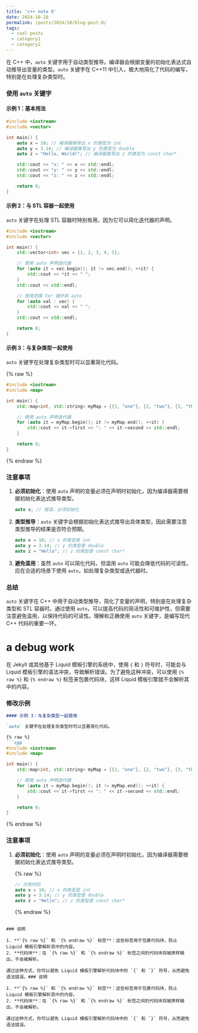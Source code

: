 ```yaml
---
title: 'c++ note 8'
date: 2024-10-28
permalink: /posts/2024/10/blog-post-8/
tags:
  - cool posts
  - category1
  - category2
---
```


在 C++ 中，`auto` 关键字用于自动类型推导。编译器会根据变量的初始化表达式自动推导出变量的类型。`auto` 关键字在 C++11 中引入，极大地简化了代码的编写，特别是在处理复杂类型时。

### 使用 `auto` 关键字

#### 示例 1：基本用法

```cpp
#include <iostream>
#include <vector>

int main() {
    auto x = 10; // 编译器推导出 x 的类型为 int
    auto y = 3.14; // 编译器推导出 y 的类型为 double
    auto z = "Hello, World!"; // 编译器推导出 z 的类型为 const char*

    std::cout << "x: " << x << std::endl;
    std::cout << "y: " << y << std::endl;
    std::cout << "z: " << z << std::endl;

    return 0;
}
```

#### 示例 2：与 STL 容器一起使用

`auto` 关键字在处理 STL 容器时特别有用，因为它可以简化迭代器的声明。

```cpp
#include <iostream>
#include <vector>

int main() {
    std::vector<int> vec = {1, 2, 3, 4, 5};

    // 使用 auto 声明迭代器
    for (auto it = vec.begin(); it != vec.end(); ++it) {
        std::cout << *it << " ";
    }
    std::cout << std::endl;

    // 使用范围 for 循环和 auto
    for (auto val : vec) {
        std::cout << val << " ";
    }
    std::cout << std::endl;

    return 0;
}
```

#### 示例 3：与复杂类型一起使用

`auto` 关键字在处理复杂类型时可以显著简化代码。

{% raw %}

```cpp
#include <iostream>
#include <map>

int main() {
    std::map<int, std::string> myMap = {{1, "one"}, {2, "two"}, {3, "three"}};

    // 使用 auto 声明迭代器
    for (auto it = myMap.begin(); it != myMap.end(); ++it) {
        std::cout << it->first << ": " << it->second << std::endl;
    }

    return 0;
}
```
    
{% endraw %}

### 注意事项

1. **必须初始化**：使用 `auto` 声明的变量必须在声明时初始化，因为编译器需要根据初始化表达式推导类型。
   
   ```cpp
   auto x; // 错误，必须初始化
   ```

2. **类型推导**：`auto` 关键字会根据初始化表达式推导出具体类型，因此需要注意类型推导的结果是否符合预期。

   ```cpp
   auto x = 10; // x 的类型是 int
   auto y = 3.14; // y 的类型是 double
   auto z = "Hello"; // z 的类型是 const char*
   ```

3. **避免滥用**：虽然 `auto` 可以简化代码，但滥用 `auto` 可能会降低代码的可读性。应在合适的场景下使用 `auto`，如处理复杂类型或迭代器时。

### 总结

`auto` 关键字在 C++ 中用于自动类型推导，简化了变量的声明，特别是在处理复杂类型和 STL 容器时。通过使用 `auto`，可以提高代码的简洁性和可维护性，但需要注意避免滥用，以保持代码的可读性。理解和正确使用 `auto` 关键字，是编写现代 C++ 代码的重要一环。

# a debug work

在 Jekyll 或其他基于 Liquid 模板引擎的系统中，使用 `{` 和 `}` 符号时，可能会与 Liquid 模板引擎的语法冲突，导致解析错误。为了避免这种冲突，可以使用 `{% raw %}` 和 `{% endraw %}` 标签来包裹代码块，这样 Liquid 模板引擎就不会解析其中的内容。

### 修改示例

```markdown
#### 示例 3：与复杂类型一起使用

`auto` 关键字在处理复杂类型时可以显著简化代码。

{% raw %}
```cpp
#include <iostream>
#include <map>

int main() {
    std::map<int, std::string> myMap = {{1, "one"}, {2, "two"}, {3, "three"}};

    // 使用 auto 声明迭代器
    for (auto it = myMap.begin(); it != myMap.end(); ++it) {
        std::cout << it->first << ": " << it->second << std::endl;
    }

    return 0;
}
```
{% endraw %}

### 注意事项

1. **必须初始化**：使用 `auto` 声明的变量必须在声明时初始化，因为编译器需要根据初始化表达式推导类型。
   
   {% raw %}
   ```cpp
   // 示例代码
   auto x = 10; // x 的类型是 int
   auto y = 3.14; // y 的类型是 double
   auto z = "Hello"; // z 的类型是 const char*
   ```
   {% endraw %}
```

### 说明

1. **`{% raw %}` 和 `{% endraw %}` 标签**：这些标签用于包裹代码块，防止 Liquid 模板引擎解析其中的内容。
2. **代码块**：在 `{% raw %}` 和 `{% endraw %}` 标签之间的代码块将被原样输出，不会被解析。

通过这种方式，你可以避免 Liquid 模板引擎解析代码块中的 `{` 和 `}` 符号，从而避免语法错误。### 说明

1. **`{% raw %}` 和 `{% endraw %}` 标签**：这些标签用于包裹代码块，防止 Liquid 模板引擎解析其中的内容。
2. **代码块**：在 `{% raw %}` 和 `{% endraw %}` 标签之间的代码块将被原样输出，不会被解析。

通过这种方式，你可以避免 Liquid 模板引擎解析代码块中的 `{` 和 `}` 符号，从而避免语法错误。



